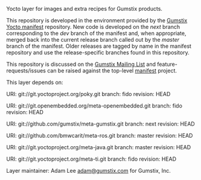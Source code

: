 Yocto layer for images and extra recipes for Gumstix products.

This repository is developed in the environment provided by the
[Gumstix Yocto manifest][yocto-manifest] repository.  New code is
developed on the *next* branch corresponding to the *dev* branch of the
manifest and, when appropriate, merged back into the current release
branch called out by the *master* branch of the manifest. Older
releases are tagged by name in the manifest repository and use the
release-specific branches found in this repository.

This repository is discussed on the [Gumstix Mailing List][mailing-list]
and feature-requests/issues can be raised against the top-level
[manifest][yocto-manifest] project.

[yocto-manifest]: https://github.com/gumstix/yocto-manifest
[mailing-list]: https://lists.sourceforge.net/lists/listinfo/gumstix-users

This layer depends on:

URI: git://git.yoctoproject.org/poky.git
branch: fido
revision: HEAD

URI: git://git.openembedded.org/meta-openembedded.git
branch: fido
revision: HEAD

URI: git://github.com/gumstix/meta-gumstix.git
branch: next
revision: HEAD

URI: git://github.com/bmwcarit/meta-ros.git
branch: master
revision: HEAD

URI: git://git.yoctoproject.org/meta-java.git
branch: master
revision: HEAD

URI: git://git.yoctoproject.org/meta-ti.git
branch: fido
revision: HEAD

Layer maintainer: Adam Lee <adam@gumstix.com> for Gumstix, Inc.
